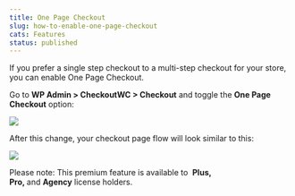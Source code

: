 ```yaml
---
title: One Page Checkout
slug: how-to-enable-one-page-checkout
cats: Features
status: published
---
```



  <p>
    If you prefer a single step checkout to a multi-step checkout for your store, you can enable One Page Checkout.
  </p>
  <p>
    Go to <strong>WP Admin &gt; CheckoutWC &gt; Checkout</strong> and toggle the <strong>One Page Checkout</strong> option:
  </p>
  <p>
    <img src="https://s3.amazonaws.com/helpscout.net/docs/assets/5bdde2822c7d3a01757ac42e/images/5eed21752c7d3a10cba94315/file-vujzZN89DY.png" />
  </p>
  <p>
    After this change, your checkout page flow will look similar to this:
  </p>
  <p>
    <img src="https://s3.amazonaws.com/helpscout.net/docs/assets/5bdde2822c7d3a01757ac42e/images/5eed218e2c7d3a10cba94317/file-q7zZ6ZWaZv.gif" />
  </p>
  <p>
    Please note: This premium feature is available to&nbsp; <strong>Plus, Pro,&nbsp;</strong>and&nbsp;<strong>Agency</strong>&nbsp;license holders.
  </p>
